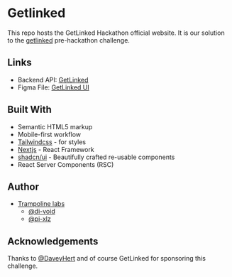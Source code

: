 # Getlinked

This repo hosts the GetLinked Hackathon official website. It is our solution to the [getlinked](https://twitter.com/getLinkedai) pre-hackathon challenge.

## Links

- Backend API: [GetLinked](https://documenter.getpostman.com/view/13489492/2s9YC5zYA5)
- Figma File: [GetLinked UI](<https://www.figma.com/file/WhC24xpwNQM9dRheuvRSGw/Getlinked-(Copy)?type=design&node-id=3%3A9&mode=design&t=ojnRN8dJ4JYzPW5p-1>)

## Built With

- Semantic HTML5 markup
- Mobile-first workflow
- [Tailwindcss](https://tailwindcss.com/docs/installation) - for styles
- [Nextjs](https://nextjs.org/) - React Framework
- [shadcn/ui](https://ui.shadcn.com/) - Beautifully crafted re-usable components
- React Server Components (RSC)

## Author

- [Trampoline labs](https://github.com/trampoline-labs)
  - [@di-void](https://github.com/Di-void)
  - [@pi-xlz](https://github.com/pi-xlz)

## Acknowledgements

Thanks to [@DaveyHert](https://twitter.com/DaveyHert) and of course GetLinked for sponsoring this challenge.
